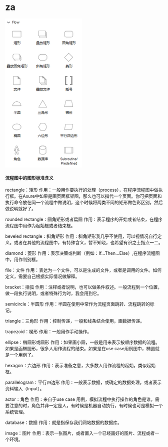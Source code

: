# za
![flow.png](flow.png)
#### 流程图中的图形标准含义
rectangle：矩形
作用：一般用作要执行的处理（process），在程序流程图中做执行框。在Axure中如果是画页面框架图，那么也可以指代一个页面。你可把页面和执行命令放在同一个流程中做说明，这个时候将两类不同的矩形做色彩区别，然后做说明就好了。

rounded rectangle：圆角矩形或者扁圆
作用：表示程序的开始或者结束，在程序流程图中用作为起始框或者结束框。

beveled rectangle：斜角矩形
作用：斜角矩形我几乎不使用，可以视情况自行定义。或者在其他的流程图中，有特殊含义，暂不知晓，也希望有识之士指点一二。

diamond：菱形
作用：表示决策或判断（例如：If…Then…Else）,在程序流程图中，用作判别框。

file：文件
作用：表达为一个文件，可以是生成的文件，或者是调用的文件。如何定义，需要自己根据实际情况做解释。

bracket：括弧
作用：注释或者说明，也可以做条件叙述。一般流程到一个位置，做一段执行说明，或者特殊行为时，我会用到它。

semicircle：半圆形
作用：半圆在使用中常作为流程页面跳转、流程跳转的标记。

triangle：三角形
作用：控制传递，一般和线条结合使用，画数据传递。

trapezoid：梯形
作用：一般用作手动操作。

ellipse：椭圆形或圆形
作用：如果画小圆，一般是用来表示按顺序数据的流程。如果是画椭圆形，很多人用作流程的结束。如果是在use case用例图中，椭圆就是一个用例了。

hexagon：六边形
作用：表示准备之意，大多数人用作流程的起始，类似起始框。

parallelogram：平行四边形
作用：一般表示数据，或确定的数据处理。或者表示资料输入（Input）。

actor：角色
作用：来自于use case 用例，模拟流程中执行操作的角色是谁。需要注意的时，角色并非一定是人，有时候是机器自动执行，有时候也可是模拟一个系统管理。

database：数据
作用：就是指保存我们网站数据的数据库。

image：图片
作用：表示一张图片，或者置入一个已经画好的图片、流程或者一个环境。